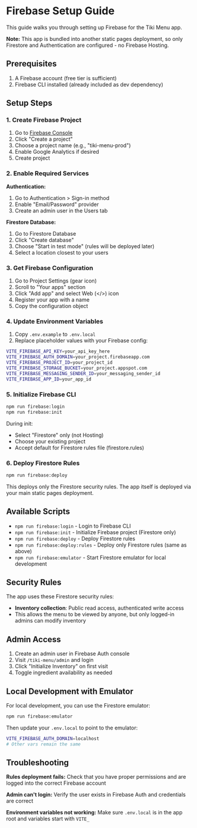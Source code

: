 # Firebase Setup Guide

This guide walks you through setting up Firebase for the Tiki Menu app. 

**Note:** This app is bundled into another static pages deployment, so only Firestore and Authentication are configured - no Firebase Hosting.

## Prerequisites

1. A Firebase account (free tier is sufficient)
2. Firebase CLI installed (already included as dev dependency)

## Setup Steps

### 1. Create Firebase Project

1. Go to [Firebase Console](https://console.firebase.google.com/)
2. Click "Create a project"
3. Choose a project name (e.g., "tiki-menu-prod")
4. Enable Google Analytics if desired
5. Create project

### 2. Enable Required Services

**Authentication:**
1. Go to Authentication > Sign-in method
2. Enable "Email/Password" provider
3. Create an admin user in the Users tab

**Firestore Database:**
1. Go to Firestore Database
2. Click "Create database"
3. Choose "Start in test mode" (rules will be deployed later)
4. Select a location closest to your users

### 3. Get Firebase Configuration

1. Go to Project Settings (gear icon)
2. Scroll to "Your apps" section
3. Click "Add app" and select Web (</>) icon
4. Register your app with a name
5. Copy the configuration object

### 4. Update Environment Variables

1. Copy `.env.example` to `.env.local`
2. Replace placeholder values with your Firebase config:

```bash
VITE_FIREBASE_API_KEY=your_api_key_here
VITE_FIREBASE_AUTH_DOMAIN=your_project.firebaseapp.com
VITE_FIREBASE_PROJECT_ID=your_project_id
VITE_FIREBASE_STORAGE_BUCKET=your_project.appspot.com
VITE_FIREBASE_MESSAGING_SENDER_ID=your_messaging_sender_id
VITE_FIREBASE_APP_ID=your_app_id
```

### 5. Initialize Firebase CLI

```bash
npm run firebase:login
npm run firebase:init
```

During init:
- Select "Firestore" only (not Hosting)
- Choose your existing project
- Accept default for Firestore rules file (firestore.rules)

### 6. Deploy Firestore Rules

```bash
npm run firebase:deploy
```

This deploys only the Firestore security rules. The app itself is deployed via your main static pages deployment.

## Available Scripts

- `npm run firebase:login` - Login to Firebase CLI
- `npm run firebase:init` - Initialize Firebase project (Firestore only)
- `npm run firebase:deploy` - Deploy Firestore rules
- `npm run firebase:deploy:rules` - Deploy only Firestore rules (same as above)
- `npm run firebase:emulator` - Start Firestore emulator for local development

## Security Rules

The app uses these Firestore security rules:

- **Inventory collection**: Public read access, authenticated write access
- This allows the menu to be viewed by anyone, but only logged-in admins can modify inventory

## Admin Access

1. Create an admin user in Firebase Auth console
2. Visit `/tiki-menu/admin` and login
3. Click "Initialize Inventory" on first visit
4. Toggle ingredient availability as needed

## Local Development with Emulator

For local development, you can use the Firestore emulator:

```bash
npm run firebase:emulator
```

Then update your `.env.local` to point to the emulator:
```bash
VITE_FIREBASE_AUTH_DOMAIN=localhost
# Other vars remain the same
```

## Troubleshooting

**Rules deployment fails:** Check that you have proper permissions and are logged into the correct Firebase account

**Admin can't login:** Verify the user exists in Firebase Auth and credentials are correct

**Environment variables not working:** Make sure `.env.local` is in the app root and variables start with `VITE_`